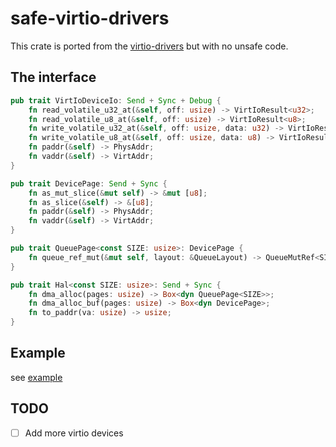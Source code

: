 # safe-virtio-drivers

This crate is ported from the [virtio-drivers](https://github.com/rcore-os/virtio-drivers) but with no unsafe code.


## The interface
```rust
pub trait VirtIoDeviceIo: Send + Sync + Debug {
    fn read_volatile_u32_at(&self, off: usize) -> VirtIoResult<u32>;
    fn read_volatile_u8_at(&self, off: usize) -> VirtIoResult<u8>;
    fn write_volatile_u32_at(&self, off: usize, data: u32) -> VirtIoResult<()>;
    fn write_volatile_u8_at(&self, off: usize, data: u8) -> VirtIoResult<()>;
    fn paddr(&self) -> PhysAddr;
    fn vaddr(&self) -> VirtAddr;
}

pub trait DevicePage: Send + Sync {
    fn as_mut_slice(&mut self) -> &mut [u8];
    fn as_slice(&self) -> &[u8];
    fn paddr(&self) -> PhysAddr;
    fn vaddr(&self) -> VirtAddr;
}

pub trait QueuePage<const SIZE: usize>: DevicePage {
    fn queue_ref_mut(&mut self, layout: &QueueLayout) -> QueueMutRef<SIZE>;
}

pub trait Hal<const SIZE: usize>: Send + Sync {
    fn dma_alloc(pages: usize) -> Box<dyn QueuePage<SIZE>>;
    fn dma_alloc_buf(pages: usize) -> Box<dyn DevicePage>;
    fn to_paddr(va: usize) -> usize;
}
```

## Example
see [example](./qemu/src/my_impl.rs)

## TODO
- [ ] Add more virtio devices
